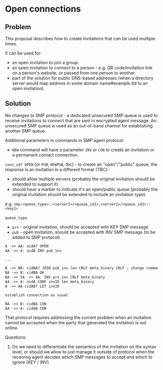 # Open connections

## Problem

This proposal describes how to create invitations that can be used multiple times. 

It can be used for:
- an open invitation to join a group.
- an open invitation to connect to a person - e.g. QR code/invitation link on a person's website, or passed from one person to another.
- part of the solution for public DNS-based addresses (when a directory server would map address in some domain name#example.tld to an open invitation).

## Solution

No changes to SMP protocol - a dedicated unsecured SMP queue is used to receive invitations to connect that are sent in encrypted agent message. An unsecured SMP queue is used as an out-of-band channel for establishing another SMP queue.

Additional parameters in commands in SMP agent protocol:

- `NEW` command will have a parameter `INV` or `CON` to create an invitation or a permanent contact connection.

`conn_id? OPEN` (or `PUB`, `NEWPUB`, tbc) - to create an "open"/"public" queue, the response is an invitation in a different format (TBC):
  - should allow multiple servers (probably the original invitation should be extended to support it)
  - should have a marker to indicate it's an open/public queue (probably the original invitation should be extended to include an invitation type).

e.g. `smp:<queue_type>::<server1>/<queue_id1>,<server2>/<queue_id2>::<key1>`

`queue_type`:
  - `prv` - original invitation, should be accepted with KEY SMP message
  - `pub` - open invitation, should be accepted with INV SMP message (to be added to SMP protocol)

```mmd
A ->> AA: oidA? OPEN
AA ->> A: oidA INV pub_inv

...

B ->> BA: cidBA? JOIN pub_inv len CRLF meta_binary CRLF ; change command to require meta, len can be 0 for the current usage ; meta is used to send user profile
BA ->> B: cidBA OK
BA ->> SA ->> AA: INV prv_inv CRLF meta_binary
AA ->> A: oidA CONF invID len meta_binary
A ->> AA cidAB? LET invID

establish connection as usual

BA ->> B: cidBA CON
AA ->> A: cidAB CON
```

That protocol requires addressing the current problem when an invitation cannot be accepted when the party that generated the invitation is not online.

Questions.

1. Do we need to differentiate the semantics of the invitation on the syntax level, or should we allow to just manage it outside of protocol when the receiving agent decides which SMP messages to accept and which to ignore (KEY / INV).